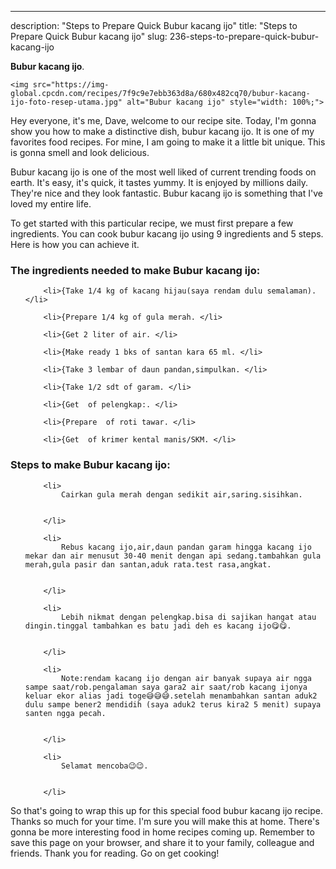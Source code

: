 ---
description: "Steps to Prepare Quick Bubur kacang ijo"
title: "Steps to Prepare Quick Bubur kacang ijo"
slug: 236-steps-to-prepare-quick-bubur-kacang-ijo

<p>
	<strong>Bubur kacang ijo</strong>. 
	
</p>
<p>
	
	<img src="https://img-global.cpcdn.com/recipes/7f9c9e7ebb363d8a/680x482cq70/bubur-kacang-ijo-foto-resep-utama.jpg" alt="Bubur kacang ijo" style="width: 100%;">
	
	
</p>
<p>
	Hey everyone, it's me, Dave, welcome to our recipe site. Today, I'm gonna show you how to make a distinctive dish, bubur kacang ijo. It is one of my favorites food recipes. For mine, I am going to make it a little bit unique. This is gonna smell and look delicious.
</p>
	
<p>
	Bubur kacang ijo is one of the most well liked of current trending foods on earth. It's easy, it's quick, it tastes yummy. It is enjoyed by millions daily. They're nice and they look fantastic. Bubur kacang ijo is something that I've loved my entire life.
</p>
<p>
	
</p>

<p>
To get started with this particular recipe, we must first prepare a few ingredients. You can cook bubur kacang ijo using 9 ingredients and 5 steps. Here is how you can achieve it.
</p>

<h3>The ingredients needed to make Bubur kacang ijo:</h3>

<ol>
	
		<li>{Take 1/4 kg of kacang hijau(saya rendam dulu semalaman). </li>
	
		<li>{Prepare 1/4 kg of gula merah. </li>
	
		<li>{Get 2 liter of air. </li>
	
		<li>{Make ready 1 bks of santan kara 65 ml. </li>
	
		<li>{Take 3 lembar of daun pandan,simpulkan. </li>
	
		<li>{Take 1/2 sdt of garam. </li>
	
		<li>{Get  of pelengkap:. </li>
	
		<li>{Prepare  of roti tawar. </li>
	
		<li>{Get  of krimer kental manis/SKM. </li>
	
</ol>
<p>
	
</p>

<h3>Steps to make Bubur kacang ijo:</h3>

<ol>
	
		<li>
			Cairkan gula merah dengan sedikit air,saring.sisihkan.
			
			
		</li>
	
		<li>
			Rebus kacang ijo,air,daun pandan garam hingga kacang ijo mekar dan air menusut 30-40 menit dengan api sedang.tambahkan gula merah,gula pasir dan santan,aduk rata.test rasa,angkat.
			
			
		</li>
	
		<li>
			Lebih nikmat dengan pelengkap.bisa di sajikan hangat atau dingin.tinggal tambahkan es batu jadi deh es kacang ijo😋😋.
			
			
		</li>
	
		<li>
			Note:rendam kacang ijo dengan air banyak supaya air ngga sampe saat/rob.pengalaman saya gara2 air saat/rob kacang ijonya keluar ekor alias jadi toge😅😅😅.setelah menambahkan santan aduk2 dulu sampe bener2 mendidih (saya aduk2 terus kira2 5 menit) supaya santen ngga pecah.
			
			
		</li>
	
		<li>
			Selamat mencoba😉😉.
			
			
		</li>
	
</ol>

<p>
	
</p>

<p>
	So that's going to wrap this up for this special food bubur kacang ijo recipe. Thanks so much for your time. I'm sure you will make this at home. There's gonna be more interesting food in home recipes coming up. Remember to save this page on your browser, and share it to your family, colleague and friends. Thank you for reading. Go on get cooking!
</p>

